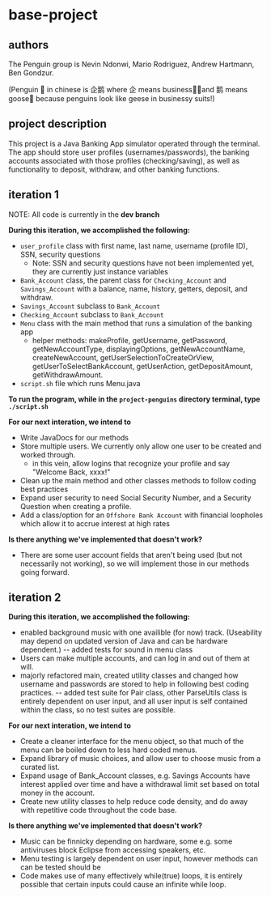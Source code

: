 # base-project
## authors
The Penguin group is Nevin Ndonwi, Mario Rodriguez, Andrew Hartmann, Ben Gondzur.

(Penguin 🐧 in chinese is 企鹅 where 企 means business👩‍💼and 鹅 means goose🪿 because penguins look like geese in businessy suits!)

## project description
This project is a Java Banking App simulator operated through the terminal. The app should store user profiles (usernames/passwords), the banking accounts associated with those profiles (checking/saving), as well as functionality to deposit, withdraw, and other banking functions.
## iteration 1
NOTE: All code is currently in the **dev branch**

**During this iteration, we accomplished the following:**
- `user_profile` class with first name, last name, username (profile ID), SSN, security questions
  - Note: SSN and security questions have not been implemented yet, they are currently just instance variables
- `Bank_Account` class, the parent class for `Checking_Account` and `Savings_Account` with a balance, name, history, getters, deposit, and withdraw.
- `Savings_Account` subclass to `Bank_Account`
- `Checking_Account` subclass to `Bank_Account`
- `Menu` class with the main method that runs a simulation of the banking app
  - helper methods: makeProfile, getUsername, getPassword, getNewAccountType, displayingOptions, getNewAccountName, createNewAccount, getUserSelectionToCreateOrView, getUserToSelectBankAccount, getUserAction, getDepositAmount, getWithdrawAmount.
- `script.sh` file which runs Menu.java

**To run the program, while in the `project-penguins` directory terminal, type `./script.sh`**

**For our next interation, we intend to**
- Write JavaDocs for our methods
- Store multiple users. We currently only allow one user to be created and worked through.
  - in this vein, allow logins that recognize your profile and say "Welcome Back, xxxx!"
- Clean up the main method and other classes methods to follow coding best practices
- Expand user security to need Social Security Number, and a Security Question when creating a profile.
- Add a class/option for an `Offshore Bank Account` with financial loopholes which allow it to accrue interest at high rates

**Is there anything we've implemented that doesn't work?**
- There are some user account fields that aren't being used (but not necessarily not working), so we will implement those in our methods going forward.

## iteration 2

**During this iteration, we accomplished the following:**
- enabled background music with one availible (for now) track. (Useability may depend on updated version of Java and can be hardware dependent.)
 -- added tests for sound in menu class
- Users can make multiple accounts, and can log in and out of them at will.
- majorly refactored main, created utility classes and changed how username and passwords are stored to help in following best coding practices.
  -- added test suite for Pair class, other ParseUtils class is entirely dependent on user input, and all user input is self contained within the class, so no test suites are possible.

**For our next interation, we intend to**
- Create a cleaner interface for the menu object, so that much of the menu can be boiled down to less hard coded menus.
- Expand library of music choices, and allow user to choose music from a curated list. 
- Expand usage of Bank_Account classes, e.g. Savings Accounts have interest applied over time and have a withdrawal limit set based on total money in the account.
- Create new utility classes to help reduce code density, and do away with repetitive code throughout the code base.

**Is there anything we've implemented that doesn't work?**
- Music can be finnicky depending on hardware, some e.g. some antiviruses block Eclipse from accessing speakers, etc.
- Menu testing is largely dependent on user input, however methods can can be tested should be
- Code makes use of many effectively while(true) loops, it is entirely possible that certain inputs could cause an infinite while loop.
  
  
